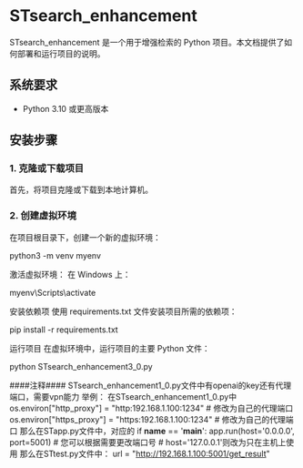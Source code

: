 # STsearch_enhancement
STsearch_enhancement 
是一个用于增强检索的 Python 项目。本文档提供了如何部署和运行项目的说明。

## 系统要求

- Python 3.10 或更高版本

## 安装步骤
### 1. 克隆或下载项目

首先，将项目克隆或下载到本地计算机。

### 2. 创建虚拟环境

在项目根目录下，创建一个新的虚拟环境：

python3 -m venv myenv

激活虚拟环境：
在 Windows 上：

myenv\Scripts\activate

安装依赖项
使用 requirements.txt 文件安装项目所需的依赖项：

pip install -r requirements.txt

运行项目
在虚拟环境中，运行项目的主要 Python 文件：

python STsearch_enhancement3_0.py


####注释####
STsearch_enhancement1_0.py文件中有openai的key还有代理端口，需要vpn能力
举例：
在STsearch_enhancement1_0.py中
os.environ["http_proxy"] = "http:192.168.1.100:1234"     # 修改为自己的代理端口
os.environ["https_proxy"] = "https:192.168.1.100:1234"    # 修改为自己的代理端口
那么在STapp.py文件中，对应的
if __name__ == '__main__':
    app.run(host='0.0.0.0', port=5001)  # 您可以根据需要更改端口号
    # host='127.0.0.1'则改为只在主机上使用
那么在STtest.py文件中：
url = "http://192.168.1.100:5001/get_result"

  



